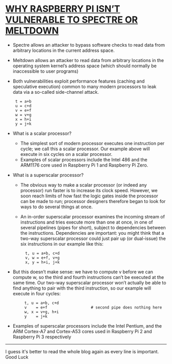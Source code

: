 # [WHY RASPBERRY PI ISN’T VULNERABLE TO SPECTRE OR MELTDOWN](https://www.raspberrypi.org/blog/why-raspberry-pi-isnt-vulnerable-to-spectre-or-meltdown/)

 - Spectre allows an attacker to bypass software checks to read data from arbitrary locations in the current address space.
 - Meltdown allows an attacker to read data from arbitrary locations in the operating system kernel’s address space (which should normally be inaccessible to user programs)
 - Both vulnerabilities exploit performance features (caching and speculative execution) common to many modern processors to leak data via a so-called side-channel attack. 
 
        t = a+b
        u = c+d
        v = e+f
        w = v+g
        x = h+i  
        y = j+k
 
  - What is a scalar processor?
    - The simplest sort of modern processor executes one instruction per cycle; we call this a scalar processor. Our example above will execute in six cycles on a scalar processor.
    - Examples of scalar processors include the Intel 486 and the ARM1176 core used in Raspberry Pi 1 and Raspberry Pi Zero.
  - What is a superscalar processor?
    - The obvious way to make a scalar processor (or indeed any processor) run faster is to increase its clock speed. However, we soon reach limits of how fast the logic gates inside the processor can be made to run; processor designers therefore began to look for ways to do several things at once.
    - An in-order superscalar processor examines the incoming stream of instructions and tries execute more than one at once, in one of several pipelines (pipes for short), subject to dependencies between the instructions. Dependencies are important: you might think that a two-way superscalar processor could just pair up (or dual-issue) the six instructions in our example like this:
    
            t, u = a+b, c+d
            v, w = e+f, v+g
            x, y = h+i, j+k

 - But this doesn’t make sense: we have to compute v before we can compute w, so the third and fourth instructions can’t be executed at the same time. Our two-way superscalar processor won’t actually be able to find anything to pair with the third instruction, so our example will execute in four cycles:
 
            t, u = a+b, c+d
            v    = e+f                   # second pipe does nothing here
            w, x = v+g, h+i
            y    = j+k
 
  - Examples of superscalar processors include the Intel Pentium, and the ARM Cortex-A7 and Cortex-A53 cores used in Raspberry Pi 2 and Raspberry Pi 3 respectively
  
  ----
  
  I guess it's better to read the whole blog again as every line is important. 
  Good Luck
